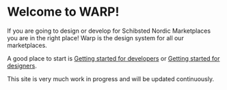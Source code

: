 # Welcome to WARP!

If you are going to design or develop for Schibsted Nordic Marketplaces you are in the right place! Warp is the design system for all our marketplaces.

A good place to start is [Getting started for developers](/getting-started/developers/) or [Getting started for designers](/getting-started/designers/).

This site is very much work in progress and will be updated continuously.